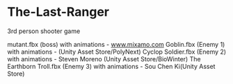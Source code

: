 # The-Last-Ranger
3rd person shooter game

mutant.fbx (boss) with animations - www.mixamo.com
Goblin.fbx (Enemy 1) with animations - (Unity Asset Store/PolyNext)
Cyclop Soldier.fbx (Enemy 2) with animations - Steven Moreno (Unity Asset Store/BioWinter)
The Earthborn Troll.fbx (Enemy 3) with animations - Sou Chen Ki(Unity Asset Store)

